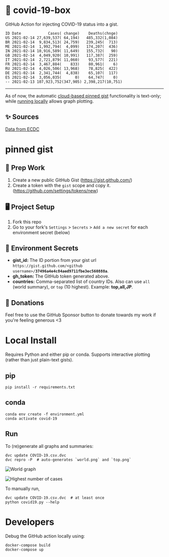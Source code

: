 # 🏥 covid-19-box

GitHub Action for injecting COVID-19 status into a gist.

```
ID Date            Cases( change)    Deaths(chnge)
US 2021-02-14 27,639,537( 64,194)   485,332(1,084)
BR 2021-02-14  9,834,513( 24,759)   239,245(  713)
ME 2021-02-14  1,992,794(  4,099)   174,207(  436)
IN 2021-02-14 10,916,589( 11,649)   155,732(   90)
GB 2021-02-14  4,049,920( 10,991)   117,387(  259)
IT 2021-02-14  2,721,879( 11,060)    93,577(  221)
FR 2021-02-14  3,467,884(    833)    80,961(    6)
RU 2021-02-14  4,026,506( 13,968)    78,825(  422)
DE 2021-02-14  2,341,744(  4,838)    65,107(  117)
ES 2021-02-14  3,056,035(      0)    64,747(    0)
-- 2021-02-13 107,923,752(347,905) 2,398,217(10,751)
```

---

As of now, the automatic [cloud-based pinned gist](#pinned-gist) functionality is text-only;
while [running locally](#local-install) allows graph plotting.

## ✨ Sources

[Data from ECDC](https://www.ecdc.europa.eu/en/publications-data/download-todays-data-geographic-distribution-covid-19-cases-worldwide)

# pinned gist

## 🎒 Prep Work
1. Create a new public GitHub Gist (https://gist.github.com/)
1. Create a token with the `gist` scope and copy it. (https://github.com/settings/tokens/new)

## 🖥 Project Setup
1. Fork this repo
1. Go to your fork's `Settings` > `Secrets` > `Add a new secret` for each environment secret (below)

## 🤫 Environment Secrets
- **gist_id:** The ID portion from your gist url `https://gist.github.com/<github username>/`**`37496a4e4c84aed9711fbe3ec560888a`**.
- **gh_token:** The GitHub token generated above.
- **countries:** Comma-separated list of country IDs. Also can use `all` (world summary), or `top` (10 highest). Example: **top,all,JP**.

## 💸 Donations

Feel free to use the GitHub Sponsor button to donate towards my work if you're feeling generous <3

# Local Install

Requires Python and either pip or conda. Supports interactive plotting (rather than just plain-text gists).

## pip

```
pip install -r requirements.txt
```

## conda

```
conda env create -f environment.yml
conda activate covid-19
```

## Run

To (re)generate all graphs and summaries:

```
dvc update COVID-19.csv.dvc
dvc repro -P  # auto-generates `world.png` and `top.png`
```

![World graph](world.png)

![Highest number of cases](top.png)

To manually run,

```
dvc update COVID-19.csv.dvc  # at least once
python covid19.py --help
```

# Developers

Debug the GitHub action locally using:

```
docker-compose build
docker-compose up
```
